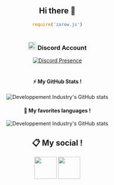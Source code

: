 <div align="center">

## Hi there 👋
```js
require('zarow.js')
```
#

### <img src="https://i.imgur.com/SZd2EuY.png" height="22px"> Discord Account

[![Discord Presence](https://lanyard.cnrad.dev/api/372771862960275456)](https://discord.com/users/372771862960275456)
  
#

#### ⚡ My GitHub Stats !
![Developpement Industry's GitHub stats](https://github-readme-stats.vercel.app/api?username=Developpement-Industry&show_icons=true&theme=dark)

#### 🦈 My favorites languages !
![Developpement Industry's GitHub stats](https://github-readme-stats.vercel.app/api/top-langs/?username=Developpement-Industry&layout=compact&theme=dark)

#### 

## 📋 My social !

<a href="https://discord.com/users/372771862960275456"><img src="https://i.imgur.com/7GB2pPW.png" height="60px"></a>
<a href="https://github.com/Zarow/Readme.md"><img src="https://i.imgur.com/Jf9shUY.png" height="60px"></a>
</div>
